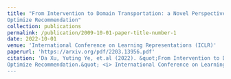 ```yaml
---
title: "From Intervention to Domain Transportation: a Novel Perspective to
Optimize Recommendation"
collection: publications
permalink: /publication/2009-10-01-paper-title-number-1
date: 2022-10-01
venue: 'International Conference on Learning Representations (ICLR)'
paperurl: 'https://arxiv.org/pdf/2203.13956.pdf'
citation: 'Da Xu, Yuting Ye, et.al (2022). &quot;From Intervention to Domain Transportation: a Novel Perspective to
Optimize Recommendation.&quot; <i> International Conference on Learning Representations (ICLR)</i>.
---
```


